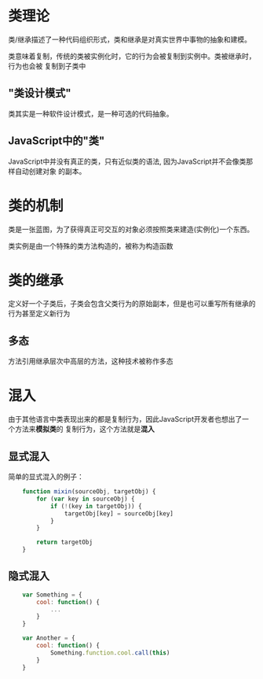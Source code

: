 # 类理论

类/继承描述了一种代码组织形式，类和继承是对真实世界中事物的抽象和建模。

类意味着复制，传统的类被实例化时，它的行为会被复制到实例中。类被继承时，行为也会被
复制到子类中

## "类设计模式"

类其实是一种软件设计模式，是一种可选的代码抽象。

## JavaScript中的"类"

JavaScript中并没有真正的类，只有近似类的语法, 因为JavaScript并不会像类那样自动创建对象
的副本。

# 类的机制

类是一张蓝图，为了获得真正可交互的对象必须按照类来建造(实例化)一个东西。

类实例是由一个特殊的类方法构造的，被称为构造函数

# 类的继承

定义好一个子类后，子类会包含父类行为的原始副本，但是也可以重写所有继承的行为甚至定义新行为


## 多态

方法引用继承层次中高层的方法，这种技术被称作多态

# 混入

由于其他语言中类表现出来的都是复制行为，因此JavaScript开发者也想出了一个方法来**模拟类**的
复制行为，这个方法就是**混入**


## 显式混入


简单的显式混入的例子：

```javascript
    function mixin(sourceObj, targetObj) {
        for (var key in sourceObj) {
            if (!(key in targetObj)) {
                targetObj[key] = sourceObj[key]
            }
        }

        return targetObj
    }
```

## 隐式混入

```javascript
    var Something = {
        cool: function() {
            ...
        }
    }

    var Another = {
        cool: function() {
            Something.function.cool.call(this)
        }
    }
```

